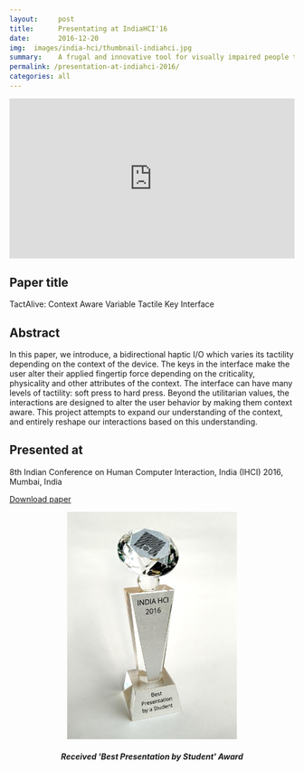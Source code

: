 ```yaml
---
layout:     post
title:      Presentating at IndiaHCI'16
date:       2016-12-20
img:  images/india-hci/thumbnail-indiahci.jpg
summary:    A frugal and innovative tool for visually impaired people to fill up hot and cold beverages in cups, mug, tumbler, etc.
permalink: /presentation-at-indiahci-2016/
categories: all 
---
```


<style>.embed-container { position: relative; padding-bottom: 56.25%; height: 0; overflow: hidden; max-width: 100%; } .embed-container iframe, .embed-container object, .embed-container embed { position: absolute; top: 0; left: 0; width: 100%; height: 100%; }</style><div class='embed-container'><iframe src='https://player.vimeo.com/video/215255682' frameborder='0' webkitAllowFullScreen mozallowfullscreen allowFullScreen></iframe></div>

<h2>Paper title</h2>
TactAlive: Context Aware Variable Tactile Key Interface 

<h2>Abstract</h2>
In this paper, we introduce, a bidirectional haptic I/O which varies its tactility depending on the context of the device. The keys in the interface make the user alter their applied fingertip force depending on the criticality, physicality and other attributes of the context. The interface can have many levels of tactility: soft press to hard press. Beyond the utilitarian values, the interactions are designed to alter the user behavior by making them context aware. This project attempts to expand our understanding of the context, and entirely reshape our interactions based on this understanding.

<h2>Presented at</h2>
8th Indian Conference on Human Computer Interaction​, India (IHCI)​ 2016, Mumbai, India​ 

<a href="https://drive.google.com/file/d/0B3UDU3KHnm_kRmx3OV9YQUt0eVk/view" >Download paper<a>

<figure><center><img src="/images/india-hci/award.jpg" width="300">
<figcaption align="center"><h5>Received 'Best Presentation by Student' Award</h5></figcaption></center></figure>

